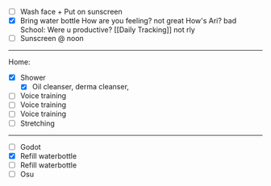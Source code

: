 - [ ] Wash face + Put on sunscreen
- [x] Bring water bottle
How are you feeling?
not great
How's Ari?
bad
School: Were u productive? [[Daily Tracking]]
not rly
- [ ] Sunscreen @ noon
---
Home:
- [x] Shower
	- [x] Oil cleanser, derma cleanser, 
- [ ] Voice training
- [ ] Voice training
- [ ] Voice training
- [ ] Stretching
---
- [ ] Godot
- [x] Refill waterbottle
- [ ] Refill waterbottle
- [ ] Osu
